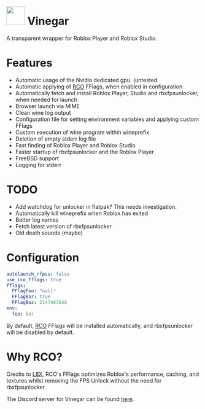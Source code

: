 # <img src="https://github.com/vinegar-dev/vinegar/blob/master/desktop/vinegar.svg" width="48"> Vinegar
A transparent wrapper for Roblox Player and Roblox Studio.

# Features
+ Automatic usage of the Nvidia dedicated gpu. (untested
+ Automatic applying of [RCO](https://github.com/L8X/Roblox-Client-Optimizer) FFlags, when enabled in configuration
+ Automatically fetch and install Roblox Player, Studio and rbxfpsunlocker, when needed for launch
+ Browser launch via MIME
+ Clean wine log output
+ Configuration file for setting environment variables and applying custom FFlags
+ Custom execution of wine program within wineprefix
+ Deletion of empty stderr log file
+ Fast finding of Roblox Player and Roblox Studio
+ Faster startup of rbxfpsunlocker and the Roblox Player
+ FreeBSD support
+ Logging for stderr

# TODO
+ Add watchdog for unlocker in flatpak? This needs investigation.
+ Automatically kill wineprefix when Roblox has exited
+ Better log names
+ Fetch latest version of rbxfpsunlocker
+ Old death sounds (maybe)

# Configuration
```yaml
autolaunch_rfpsu: false
use_rco_fflags: true
fflags:
  FFlagFoo: "null"
  FFlagBar: true
  FFlagBaz: 2147483648
env:
  foo: bar
```
By default, [RCO](https://github.com/L8X/Roblox-Client-Optimizer) FFlags will be installed automatically, and rbxfpsunlocker will be disabled by default.

# Why RCO?
Credits to [L8X](https://github.com/L8X), RCO's FFlags optimizes Roblox's performance, caching, and textures whilst removing the FPS Unlock without the need for rbxfpsunlocker.

The Discord server for Vinegar can be found [here](https://discord.gg/dzdzZ6Pps2).
